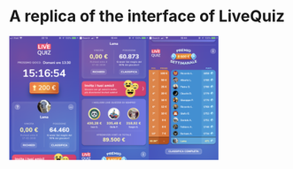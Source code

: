 # A replica of the interface of LiveQuiz

<img src="flutter_01.png" width="25%"/><img src="flutter_02.png" width="25%"/><img src="flutter_03.png" width="25%"/>
